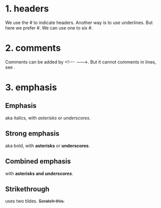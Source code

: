 # 1. headers
We use the \# to indicate headers. Another way is to use underlines. But here we prefer \#. We can use one to six \#.

# 2. comments
<!---  Those words are comments --->
<!--- 
   first comment
   second comment
--->
Comments can be added by \<!--- --->. But it cannot comments in lines, see <!--- --->. 

# 3. emphasis
## Emphasis
aka italics, with *asterisks* or _underscores_.
## Strong emphasis 
aka bold, with **asterisks** or __underscores__.
## Combined emphasis
with **asterisks and _underscores_**.
## Strikethrough
uses two tildes. ~~Scratch this.~~

